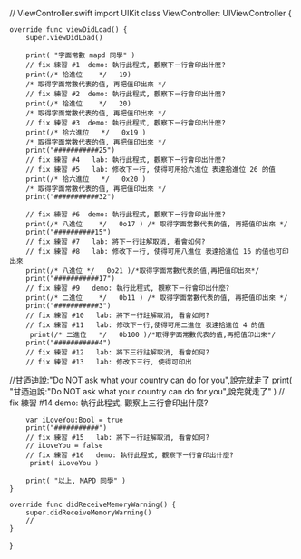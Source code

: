 //  ViewController.swift
import UIKit
class ViewController: UIViewController {

    
    
    
    override func viewDidLoad() {
        super.viewDidLoad()
        
        print( "字面常數 mapd 同學" )
        // fix 練習 #1  demo: 執行此程式, 觀察下ㄧ行會印出什麼?
        print(/* 拾進位	*/   19)
        /* 取得字面常數代表的值, 再把值印出來 */
        // fix 練習 #2  demo: 執行此程式, 觀察下ㄧ行會印出什麼?
        print(/* 拾進位	*/   20)
        /* 取得字面常數代表的值, 再把值印出來 */
        // fix 練習 #3  demo: 執行此程式, 觀察下ㄧ行會印出什麼?
        print(/* 拾六進位	*/   0x19 )
        /* 取得字面常數代表的值, 再把值印出來 */
        print("###########25")
        // fix 練習 #4   lab: 執行此程式, 觀察下ㄧ行會印出什麼?
        // fix 練習 #5   lab: 修改下ㄧ行, 使得可用拾六進位 表達拾進位 26 的值
        print(/* 拾六進位	*/   0x20 )
        /* 取得字面常數代表的值, 再把值印出來 */
        print("###########32")
        
        // fix 練習 #6  demo: 執行此程式, 觀察下ㄧ行會印出什麼?
        print(/* 八進位	*/   0o17 ) /* 取得字面常數代表的值, 再把值印出來 */
        print("##########15")
        // fix 練習 #7   lab: 將下ㄧ行註解取消, 看會如何?
        // fix 練習 #8   lab: 修改下ㄧ行, 使得可用八進位 表達拾進位 16 的值也可印出來
        print(/* 八進位 */   0o21 )/*取得字面常數代表的值,再把值印出來*/
        print("###########17")
        // fix 練習 #9   demo: 執行此程式, 觀察下ㄧ行會印出什麼?
        print(/* 二進位	*/   0b11 ) /* 取得字面常數代表的值, 再把值印出來 */
        print("###########3")
        // fix 練習 #10   lab: 將下ㄧ行註解取消, 看會如何?
        // fix 練習 #11   lab: 修改下ㄧ行,使得可用二進位 表達拾進位 4 的值
         print(/* 二進位	*/   0b100 )/*取得字面常數代表的值,再把值印出來*/
        print("###########4")
        // fix 練習 #12   lab: 將下三行註解取消, 看會如何?
        // fix 練習 #13   lab: 修改下三行, 使得可印出
//甘迺迪說:"Do NOT ask what your country can do for you",說完就走了
print(
 "甘迺迪說:\"Do NOT ask what your country can do for you\",說完就走了"
        )
        // fix 練習 #14   demo: 執行此程式, 觀察上三行會印出什麼?
        
        var iLoveYou:Bool = true
        print("###########")
        // fix 練習 #15   lab: 將下ㄧ行註解取消, 看會如何?
        // iLoveYou = false
        // fix 練習 #16   demo: 執行此程式, 觀察下ㄧ行會印出什麼?
         print( iLoveYou )
        
        print( "以上, MAPD 同學" )
    }

    override func didReceiveMemoryWarning() {
        super.didReceiveMemoryWarning()
        //
    }

}
